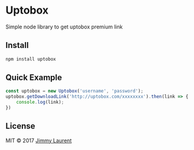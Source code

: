 # Uptobox

Simple node library to get uptobox premium link

## Install

```bash
npm install uptobox
```

## Quick Example

```js
const uptobox = new Uptobox('username', 'password');
uptobox.getDownloadLink('http://uptobox.com/xxxxxxxx').then(link => {
    console.log(link);
})
```

## License

MIT © 2017 [Jimmy Laurent](https://github.com/JimmyLaurent)